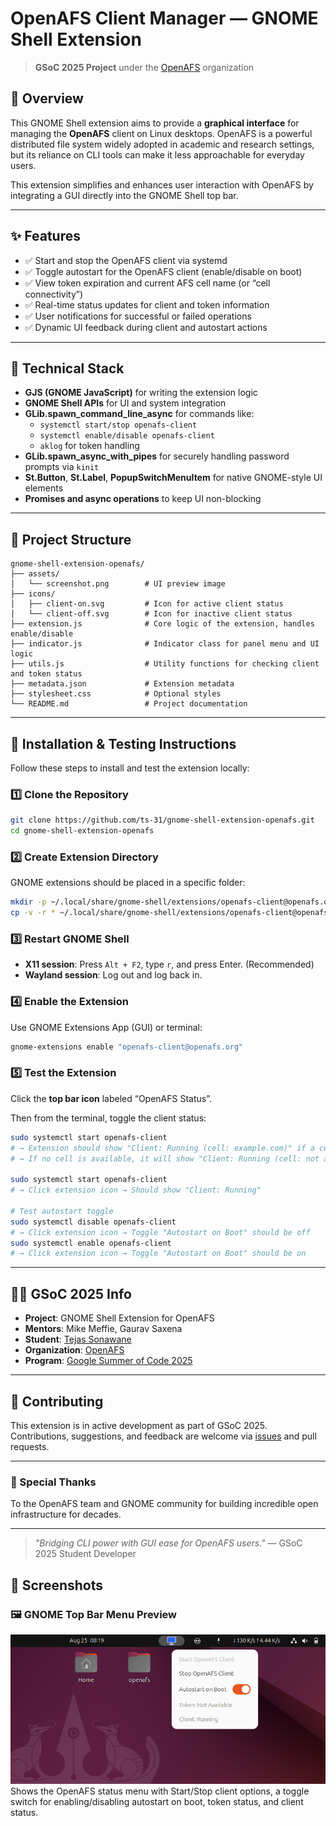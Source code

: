# OpenAFS Client Manager — GNOME Shell Extension

> **GSoC 2025 Project** under the [OpenAFS](https://www.openafs.org/) organization

## 📌 Overview

This GNOME Shell extension aims to provide a **graphical interface** for managing the **OpenAFS** client on Linux desktops. OpenAFS is a powerful distributed file system widely adopted in academic and research settings, but its reliance on CLI tools can make it less approachable for everyday users.

This extension simplifies and enhances user interaction with OpenAFS by integrating a GUI directly into the GNOME Shell top bar.

---

## ✨ Features

- ✅ Start and stop the OpenAFS client via systemd
- ✅ Toggle autostart for the OpenAFS client (enable/disable on boot)
- ✅ View token expiration and current AFS cell name (or “cell connectivity”)
- ✅ Real-time status updates for client and token information
- ✅ User notifications for successful or failed operations
- ✅ Dynamic UI feedback during client and autostart actions

---

## 🔧 Technical Stack

- **GJS (GNOME JavaScript)** for writing the extension logic
- **GNOME Shell APIs** for UI and system integration
- **GLib.spawn_command_line_async** for commands like:
  - `systemctl start/stop openafs-client`
  - `systemctl enable/disable openafs-client`
  - `aklog` for token handling
- **GLib.spawn_async_with_pipes** for securely handling password prompts via `kinit`
- **St.Button**, **St.Label**, **PopupSwitchMenuItem** for native GNOME-style UI elements
- **Promises and async operations** to keep UI non-blocking

---

## 📁 Project Structure

```text
gnome-shell-extension-openafs/
├── assets/
│   └── screenshot.png        # UI preview image
├── icons/
│   ├── client-on.svg         # Icon for active client status
│   └── client-off.svg        # Icon for inactive client status
├── extension.js              # Core logic of the extension, handles enable/disable
├── indicator.js              # Indicator class for panel menu and UI logic
├── utils.js                  # Utility functions for checking client and token status
├── metadata.json             # Extension metadata
├── stylesheet.css            # Optional styles
└── README.md                 # Project documentation
```

---

## 🚀 Installation & Testing Instructions

Follow these steps to install and test the extension locally:

### 1️⃣ Clone the Repository

```bash
git clone https://github.com/ts-31/gnome-shell-extension-openafs.git
cd gnome-shell-extension-openafs
```

### 2️⃣ Create Extension Directory

GNOME extensions should be placed in a specific folder:

```bash
mkdir -p ~/.local/share/gnome-shell/extensions/openafs-client@openafs.org
cp -v -r * ~/.local/share/gnome-shell/extensions/openafs-client@openafs.org/
```

### 3️⃣ Restart GNOME Shell

- **X11 session**: Press `Alt + F2`, type `r`, and press Enter. (Recommended)
- **Wayland session**: Log out and log back in.

### 4️⃣ Enable the Extension

Use GNOME Extensions App (GUI) or terminal:

```bash
gnome-extensions enable "openafs-client@openafs.org"
```

### 5️⃣ Test the Extension

Click the **top bar icon** labeled “OpenAFS Status”.

Then from the terminal, toggle the client status:

```bash
sudo systemctl start openafs-client
# → Extension should show "Client: Running (cell: example.com)" if a cell is configured
# → If no cell is available, it will show "Client: Running (cell: not available)"

sudo systemctl start openafs-client
# → Click extension icon → Should show "Client: Running"

# Test autostart toggle
sudo systemctl disable openafs-client
# → Click extension icon → Toggle "Autostart on Boot" should be off
sudo systemctl enable openafs-client
# → Click extension icon → Toggle "Autostart on Boot" should be on
```

---

## 🧑‍💻 GSoC 2025 Info

- **Project**: GNOME Shell Extension for OpenAFS
- **Mentors**: Mike Meffie, Gaurav Saxena
- **Student**: [Tejas Sonawane](https://github.com/ts-31)
- **Organization**: [OpenAFS](http://github.com/openafs-contrib/)
- **Program**: [Google Summer of Code 2025](https://summerofcode.withgoogle.com/)

---

## 🤝 Contributing

This extension is in active development as part of GSoC 2025. Contributions, suggestions, and feedback are welcome via [issues](https://github.com/openafs-contrib/gnome-shell-extension-openafs/issues) and pull requests.

---

### 🙌 Special Thanks

To the OpenAFS team and GNOME community for building incredible open infrastructure for decades.

---

> _"Bridging CLI power with GUI ease for OpenAFS users."_ — GSoC 2025 Student Developer

## 📸 Screenshots

### 🖼️ GNOME Top Bar Menu Preview

![Top bar UI](assets/screenshot.png)
Shows the OpenAFS status menu with Start/Stop client options, a toggle switch for enabling/disabling autostart on boot, token status, and client status.